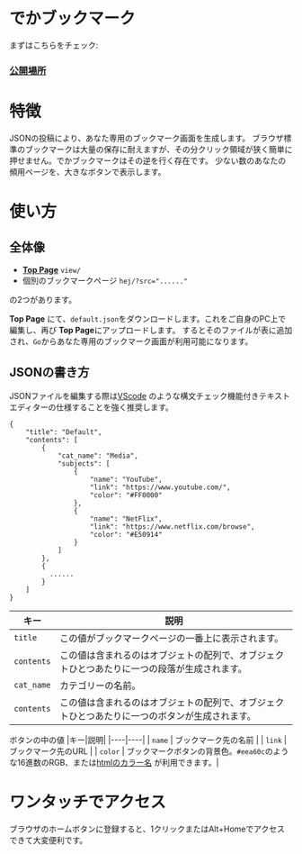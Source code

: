 # でかブックマーク

まずはこちらをチェック: 
### [公開場所](https://ketcha.xyz/extensions/he2/view/)


# 特徴
JSONの投稿により、あなた専用のブックマーク画面を生成します。
ブラウザ標準のブックマークは大量の保存に耐えますが、その分クリック領域が狭く簡単に押せません。でかブックマークはその逆を行く存在です。
少ない数のあなたの頻用ページを、大きなボタンで表示します。


# 使い方
## 全体像
- [**Top Page**](https://ketcha.xyz/extensions/he2/view/) `view/` 
- 個別のブックマークページ `hej/?src="......"`

の2つがあります。

**Top Page** にて、`default.json`をダウンロードします。これをご自身のPC上で編集し、再び **Top Page**にアップロードします。
するとそのファイルが表に追加され、`Go`からあなた専用のブックマーク画面が利用可能になります。

## JSONの書き方
JSONファイルを編集する際は[VScode](https://azure.microsoft.com/ja-jp/products/visual-studio-code/) のような構文チェック機能付きテキストエディターの仕様することを強く推奨します。
```
{
    "title": "Default",
    "contents": [
        {
            "cat_name": "Media",
            "subjects": [
                {
                    "name": "YouTube",
                    "link": "https://www.youtube.com/",
                    "color": "#FF0000"
                },
                {
                    "name": "NetFlix",
                    "link": "https://www.netflix.com/browse",
                    "color": "#E50914"
                }
            ]
        },
        {
          ......
        }
    ]
}
```
|キー|説明|
|----|----|
| `title` | この値がブックマークページの一番上に表示されます。 |
| `contents` | この値は含まれるのはオブジェトの配列で、オブジェクトひとつあたりに一つの段落が生成されます。  |
| `cat_name` | カテゴリーの名前。 |
| `contents` | この値は含まれるのはオブジェトの配列で、オブジェクトひとつあたりに一つのボタンが生成されます。  |

ボタンの中の値
|キー|説明|
|----|----|
| `name` | ブックマーク先の名前 |
| `link` | ブックマーク先のURL |
| `color` | ブックマークボタンの背景色。`#eea60c`のような16進数のRGB、または[htmlのカラー名](https://www.colordic.org/) が利用できます。|
# ワンタッチでアクセス
ブラウザのホームボタンに登録すると、1クリックまたはAlt+Homeでアクセスできて大変便利です。  

